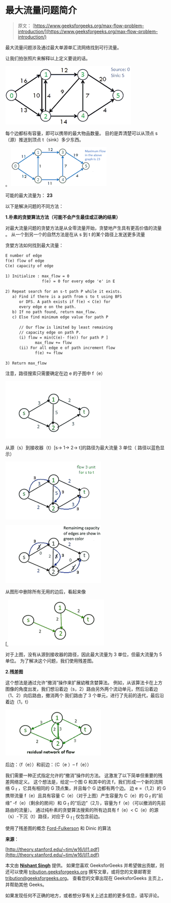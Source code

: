 # 最大流量问题简介

> 原文： [https://www.geeksforgeeks.org/max-flow-problem-introduction/](https://www.geeksforgeeks.org/max-flow-problem-introduction/)

最大流量问题涉及通过最大单源单汇流网络找到可行流量。

让我们拍张照片来解释以上定义要说的话。

![ford_fulkerson1](img/616f50eb9a2c6a8b7c60bb2d9c723da1.png)

每个边都标有容量，即可以携带的最大物品数量。 目的是弄清楚可以从顶点 s（源）推送到顶点 t（sink）多少东西。

。 ![ford_fulkerson2](img/b243b661d25fb511dfc9ffc8206d4d3c.png) 

可能的最大流量为： **23**

以下是解决问题的不同方法：

**1.朴素的贪婪算法方法（可能不会产生最佳或正确的结果）**

对最大流量问题的贪婪方法是从全零流量开始，贪婪地产生具有更高价值的流量 。 从一个到另一个的自然方法是在从 s 到 t 的某个路径上发送更多流量

贪婪方法如何找到最大流量：

```
E number of edge 
f(e) flow of edge 
C(e) capacity of edge 

1) Initialize : max_flow = 0  
                f(e) = 0 for every edge 'e' in E 

2) Repeat search for an s-t path P while it exists.   
   a) Find if there is a path from s to t using BFS
      or DFS. A path exists if f(e) < C(e) for 
      every edge e on the path.
   b) If no path found, return max_flow.
   c) Else find minimum edge value for path P

      // Our flow is limited by least remaining
      // capacity edge on path P.
      (i) flow = min(C(e)- f(e)) for path P ]
             max_flow += flow
      (ii) For all edge e of path increment flow 
             f(e) += flow

3) Return max_flow 

```

注意，路径搜索只需要确定在边 e 的子图中 f（e）

![image14](img/355ebe923ec1b8ca8e349f4227f569e6.png) 

从源（s）到接收器（t）[s-> 1-> 2-> t]的路径为最大流量 3 单位（ 路径以蓝色显示）

![image](img/a1bd3d0b31efba276fc23ad42e3f7581.png) 

![image](img/80f730485b805b2aaa99e6db2cecbe60.png) 

从图形中删除所有无用的边后，看起来像

[[ ![maximum](img/ea4bd92246d666b4bd23c8408c63ffb9.png)](http://media.geeksforgeeks.org/wp-content/uploads/maximum.png) 

对于上图，没有从源到接收器的路径，因此最大流量为 3 单位，但最大流量为 5 单位。 为了解决这个问题，我们使用残差图。

**2.残差图**

这个想法是通过允许“撤消”操作来扩展幼稚贪婪算法。 例如，从该算法卡在上方图像的角度出发，我们想沿着边（s，2）路由另外两个流动单元，然后沿着边（1、2）向后路由，撤消两个 我们路由了 3 个单元，进行了先前的迭代，最后沿着边（1，t）

![maximum](img/3e8cb352e52bae2dedbe9e137ed675ad.png) 

后边：（f（e））和前边：（C（e ）– f（e））

我们需要一种正式指定允许的“撤消”操作的方法。 这激发了以下简单但重要的残差网络定义。 这个想法是，给定一个图 G 和其中的流 f，我们形成一个新的流网络 G <sub>f</sub> ，它具有相同的 G 顶点集，并且每个 G 边都有两个边。 边 e =（1,2）的 G 携带流量 f（e）且具有容量 C（e）（对于上图）产生容量为 C（e）的 G <sub>f</sub> 的“前缘” -f（e）（剩余的房间）和 G <sub>f</sub> 的“后边”（2,1），容量为 f（e）（可以撤消的先前路由的流量）。 通过纯朴素的贪婪算法搜索的所有边具有 f（e）< C（e）的源（s）-下沉（t）路径，对应于 G <sub>f [</sub> 仅包含前边。

使用了残差图的概念 [Ford-Fulkerson](https://www.geeksforgeeks.org/dinics-algorithm-maximum-flow/) 和 Dinic 的算法

**来源**：

[http://theory.stanford.edu/~tim/w16/l/l1.pdf](http://theory.stanford.edu/~tim/w16/l/l1.pdf)

本文由 [**Nishant Singh**](https://practice.geeksforgeeks.org/user-profile.php?user=_code) 提供。 如果您喜欢 GeeksforGeeks 并希望做出贡献，则还可以使用 [tribution.geeksforgeeks.org](http://www.contribute.geeksforgeeks.org) 撰写文章，或将您的文章邮寄至 tribution@geeksforgeeks.org。 查看您的文章出现在 GeeksforGeeks 主页上，并帮助其他 Geeks。

如果发现任何不正确的地方，或者想分享有关上述主题的更多信息，请写评论。

